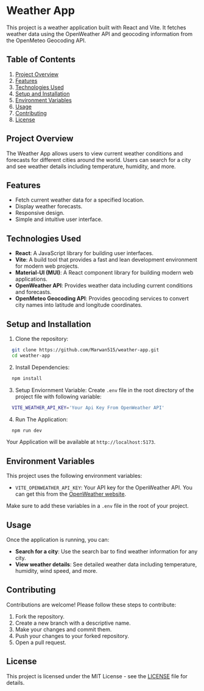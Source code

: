# Weather App

This project is a weather application built with React and Vite. It fetches weather data using the OpenWeather API and geocoding information from the OpenMeteo Geocoding API.

## Table of Contents

1. [Project Overview](#project-overview)
2. [Features](#features)
3. [Technologies Used](#technologies-used)
4. [Setup and Installation](#setup-and-installation)
5. [Environment Variables](#environment-variables)
6. [Usage](#usage)
7. [Contributing](#contributing)
8. [License](#license)

## Project Overview

The Weather App allows users to view current weather conditions and forecasts for different cities around the world. Users can search for a city and see weather details including temperature, humidity, and more.

## Features

- Fetch current weather data for a specified location.
- Display weather forecasts.
- Responsive design.
- Simple and intuitive user interface.

## Technologies Used

- **React**: A JavaScript library for building user interfaces.
- **Vite**: A build tool that provides a fast and lean development environment for modern web projects.
- **Material-UI (MUI)**: A React component library for building modern web applications.
- **OpenWeather API**: Provides weather data including current conditions and forecasts.
- **OpenMeteo Geocoding API**: Provides geocoding services to convert city names into latitude and longitude coordinates.

## Setup and Installation

1. Clone the repository:

  ```bash
    git clone https://github.com/Marwan515/weather-app.git
    cd weather-app
  ```

2. Install Dependencies:
  ```bash
    npm install
  ```

3. Setup Enviornment Variable:
  Create `.env` file in the root directory of the project file with following variable:
  ```bash
    VITE_WEATHER_API_KEY='Your Api Key From OpenWeather API'
  ```
4. Run The Application: 
  ```bash
    npm run dev
  ```
  Your Application will be available at `http://localhost:5173`.

## Environment Variables

This project uses the following environment variables:

- `VITE_OPENWEATHER_API_KEY`: Your API key for the OpenWeather API. You can get this from the [OpenWeather website](https://home.openweathermap.org/users/sign_up).

Make sure to add these variables in a `.env` file in the root of your project.

## Usage

Once the application is running, you can:

- **Search for a city**: Use the search bar to find weather information for any city.
- **View weather details**: See detailed weather data including temperature, humidity, wind speed, and more.

## Contributing

Contributions are welcome! Please follow these steps to contribute:

1. Fork the repository.
2. Create a new branch with a descriptive name.
3. Make your changes and commit them.
4. Push your changes to your forked repository.
5. Open a pull request.

## License

This project is licensed under the MIT License - see the [LICENSE](LICENSE) file for details.
